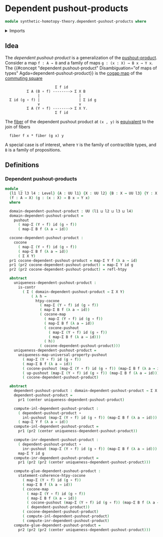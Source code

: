 # Dependent pushout-products

```agda
module synthetic-homotopy-theory.dependent-pushout-products where
```

<details><summary>Imports</summary>

```agda
open import foundation.contractible-types
open import foundation.dependent-pair-types
open import foundation.function-types
open import foundation.functoriality-dependent-pair-types
open import foundation.homotopies
open import foundation.universe-levels

open import synthetic-homotopy-theory.cocones-under-spans
open import synthetic-homotopy-theory.pushouts
open import synthetic-homotopy-theory.universal-property-pushouts
```

</details>

## Idea

The _dependent pushout-product_ is a generalization of the
[pushout-product](synthetic-homotopy-theory.pushout-products.md). Consider a map
`f : A → B` and a family of maps `g : (x : X) → B x → Y x`. The
{{#concept "dependent
pushout-product" Disambiguation="of maps of types" Agda=dependent-pushout-product}}
is the [cogap map](synthetic-homotopy-theory.pushouts.md) of the [commuting square](foundation-core.commuting-squares-of-maps.md)

```text
                       Σ f id
          Σ A (B ∘ f) --------> Σ X B
               |                  |
  Σ id (g ∘ f) |                  | Σ id g
               ∨                  ∨
          Σ A (Y ∘ f) --------> Σ X Y.
                       Σ f id
```

The [fiber](foundation-core.fibers-of-maps.md) of the dependent pushout product
at `(x , y)` is [equivalent](foundation-core.equivalences.md) to the join of
fibers

```text
  fiber f x * fiber (g x) y
```

A special case is of interest, where `Y` is the family of contractible types,
and `B` is a family of propositions.

## Definitions

### Dependent pushout-products

```agda
module _
  {l1 l2 l3 l4 : Level} {A : UU l1} {X : UU l2} {B : X → UU l3} {Y : X → UU l4}
  (f : A → X) (g : (x : X) → B x → Y x)
  where

  domain-dependent-pushout-product : UU (l1 ⊔ l2 ⊔ l3 ⊔ l4)
  domain-dependent-pushout-product =
    pushout
      ( map-Σ (Y ∘ f) id (g ∘ f))
      ( map-Σ B f (λ a → id))

  cocone-dependent-pushout-product :
    cocone
      ( map-Σ (Y ∘ f) id (g ∘ f))
      ( map-Σ B f (λ a → id))
      ( Σ X Y)
  pr1 cocone-dependent-pushout-product = map-Σ Y f (λ a → id)
  pr1 (pr2 cocone-dependent-pushout-product) = map-Σ Y id g
  pr2 (pr2 cocone-dependent-pushout-product) = refl-htpy

  abstract
    uniqueness-dependent-pushout-product :
      is-contr
        ( Σ ( domain-dependent-pushout-product → Σ X Y)
            ( λ h →
              htpy-cocone
                ( map-Σ (Y ∘ f) id (g ∘ f))
                ( map-Σ B f (λ a → id))
                ( cocone-map
                  ( map-Σ (Y ∘ f) id (g ∘ f))
                  ( map-Σ B f (λ a → id))
                  ( cocone-pushout
                    ( map-Σ (Y ∘ f) id (g ∘ f))
                    ( map-Σ B f (λ a → id)))
                  ( h))
                ( cocone-dependent-pushout-product)))
    uniqueness-dependent-pushout-product =
      uniqueness-map-universal-property-pushout
        ( map-Σ (Y ∘ f) id (g ∘ f))
        ( map-Σ B f (λ a → id))
        ( cocone-pushout (map-Σ (Y ∘ f) id (g ∘ f)) (map-Σ B f (λ a → id)))
        ( up-pushout (map-Σ (Y ∘ f) id (g ∘ f)) (map-Σ B f (λ a → id)))
        ( cocone-dependent-pushout-product)

  abstract
    dependent-pushout-product : domain-dependent-pushout-product → Σ X Y
    dependent-pushout-product =
      pr1 (center uniqueness-dependent-pushout-product)

    compute-inl-dependent-pushout-product :
      ( dependent-pushout-product ∘
        inl-pushout (map-Σ (Y ∘ f) id (g ∘ f)) (map-Σ B f (λ a → id))) ~
      ( map-Σ Y f (λ a → id))
    compute-inl-dependent-pushout-product =
      pr1 (pr2 (center uniqueness-dependent-pushout-product))

    compute-inr-dependent-pushout-product :
      ( dependent-pushout-product ∘
        inr-pushout (map-Σ (Y ∘ f) id (g ∘ f)) (map-Σ B f (λ a → id))) ~
      map-Σ Y id g
    compute-inr-dependent-pushout-product =
      pr1 (pr2 (pr2 (center uniqueness-dependent-pushout-product)))

    compute-glue-dependent-pushout-product :
      statement-coherence-htpy-cocone
        ( map-Σ (Y ∘ f) id (g ∘ f))
        ( map-Σ B f (λ a → id))
        ( cocone-map
          ( map-Σ (Y ∘ f) id (g ∘ f))
          ( map-Σ B f (λ a → id))
          ( cocone-pushout (map-Σ (Y ∘ f) id (g ∘ f)) (map-Σ B f (λ a → id)))
          ( dependent-pushout-product))
        ( cocone-dependent-pushout-product)
        ( compute-inl-dependent-pushout-product)
        ( compute-inr-dependent-pushout-product)
    compute-glue-dependent-pushout-product =
      pr2 (pr2 (pr2 (center uniqueness-dependent-pushout-product)))
```
